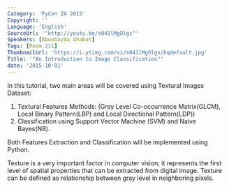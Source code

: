 ```yaml
---
Category: 'PyCon ZA 2015'
Copyright: ''
Language: 'English'
SourceUrl: '"http://youtu.be/s041lMgOlgs"'
Speakers: [Abuobayda Shabat]
Tags: [Room 211]
ThumbnailUrl: 'https://i.ytimg.com/vi/s041lMgOlgs/hqdefault.jpg'
Title: '"An Introduction to Image Classification"'
date: '2015-10-01'
---
```

In this tutorial, two main areas will be covered using Textural Images Dataset:
<ol>
<li>Textural Features Methods: (Grey Level Co-occurrence Matrix(GLCM), Local Binary Pattern(LBP) and Local Directional Pattern(LDP))</li>
<li>Classification using Support Vector Machine (SVM) and Naive Bayes(NB).</li>
</ol>

Both Features Extraction and Classification will be implemented using Python.

Texture is a very important factor in computer vision; it represents the first level of spatial properties that can be extracted from digital image. Texture can be defined as relationship between gray level in neighboring pixels.
